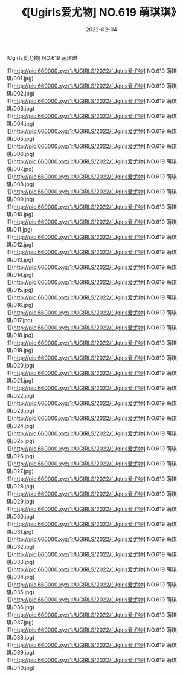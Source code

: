 ﻿---
layout: post
title:  《[Ugirls爱尤物] NO.619 萌琪琪》
date:   2022-02-04
img: http://pic.660000.xyz/1:/UGIRLS/2022/[Ugirls爱尤物] NO.619 萌琪琪/000.jpg
categories: [美女, 清纯, 唯美]
---

[Ugirls爱尤物] NO.619 萌琪琪

 ![](http://pic.660000.xyz/1:/UGIRLS/2022/[Ugirls爱尤物] NO.619 萌琪琪/001.jpg) <br>![](http://pic.660000.xyz/1:/UGIRLS/2022/[Ugirls爱尤物] NO.619 萌琪琪/002.jpg) <br>![](http://pic.660000.xyz/1:/UGIRLS/2022/[Ugirls爱尤物] NO.619 萌琪琪/003.jpg) <br>![](http://pic.660000.xyz/1:/UGIRLS/2022/[Ugirls爱尤物] NO.619 萌琪琪/004.jpg) <br>![](http://pic.660000.xyz/1:/UGIRLS/2022/[Ugirls爱尤物] NO.619 萌琪琪/005.jpg) <br>![](http://pic.660000.xyz/1:/UGIRLS/2022/[Ugirls爱尤物] NO.619 萌琪琪/006.jpg) <br>![](http://pic.660000.xyz/1:/UGIRLS/2022/[Ugirls爱尤物] NO.619 萌琪琪/007.jpg) <br>![](http://pic.660000.xyz/1:/UGIRLS/2022/[Ugirls爱尤物] NO.619 萌琪琪/008.jpg) <br>![](http://pic.660000.xyz/1:/UGIRLS/2022/[Ugirls爱尤物] NO.619 萌琪琪/009.jpg) <br>![](http://pic.660000.xyz/1:/UGIRLS/2022/[Ugirls爱尤物] NO.619 萌琪琪/010.jpg) <br>![](http://pic.660000.xyz/1:/UGIRLS/2022/[Ugirls爱尤物] NO.619 萌琪琪/011.jpg) <br>![](http://pic.660000.xyz/1:/UGIRLS/2022/[Ugirls爱尤物] NO.619 萌琪琪/012.jpg) <br>![](http://pic.660000.xyz/1:/UGIRLS/2022/[Ugirls爱尤物] NO.619 萌琪琪/013.jpg) <br>![](http://pic.660000.xyz/1:/UGIRLS/2022/[Ugirls爱尤物] NO.619 萌琪琪/014.jpg) <br>![](http://pic.660000.xyz/1:/UGIRLS/2022/[Ugirls爱尤物] NO.619 萌琪琪/015.jpg) <br>![](http://pic.660000.xyz/1:/UGIRLS/2022/[Ugirls爱尤物] NO.619 萌琪琪/016.jpg) <br>![](http://pic.660000.xyz/1:/UGIRLS/2022/[Ugirls爱尤物] NO.619 萌琪琪/017.jpg) <br>![](http://pic.660000.xyz/1:/UGIRLS/2022/[Ugirls爱尤物] NO.619 萌琪琪/018.jpg) <br>![](http://pic.660000.xyz/1:/UGIRLS/2022/[Ugirls爱尤物] NO.619 萌琪琪/019.jpg) <br>![](http://pic.660000.xyz/1:/UGIRLS/2022/[Ugirls爱尤物] NO.619 萌琪琪/020.jpg) <br>![](http://pic.660000.xyz/1:/UGIRLS/2022/[Ugirls爱尤物] NO.619 萌琪琪/021.jpg) <br>![](http://pic.660000.xyz/1:/UGIRLS/2022/[Ugirls爱尤物] NO.619 萌琪琪/022.jpg) <br>![](http://pic.660000.xyz/1:/UGIRLS/2022/[Ugirls爱尤物] NO.619 萌琪琪/023.jpg) <br>![](http://pic.660000.xyz/1:/UGIRLS/2022/[Ugirls爱尤物] NO.619 萌琪琪/024.jpg) <br>![](http://pic.660000.xyz/1:/UGIRLS/2022/[Ugirls爱尤物] NO.619 萌琪琪/025.jpg) <br>![](http://pic.660000.xyz/1:/UGIRLS/2022/[Ugirls爱尤物] NO.619 萌琪琪/026.jpg) <br>![](http://pic.660000.xyz/1:/UGIRLS/2022/[Ugirls爱尤物] NO.619 萌琪琪/027.jpg) <br>![](http://pic.660000.xyz/1:/UGIRLS/2022/[Ugirls爱尤物] NO.619 萌琪琪/028.jpg) <br>![](http://pic.660000.xyz/1:/UGIRLS/2022/[Ugirls爱尤物] NO.619 萌琪琪/029.jpg) <br>![](http://pic.660000.xyz/1:/UGIRLS/2022/[Ugirls爱尤物] NO.619 萌琪琪/030.jpg) <br>![](http://pic.660000.xyz/1:/UGIRLS/2022/[Ugirls爱尤物] NO.619 萌琪琪/031.jpg) <br>![](http://pic.660000.xyz/1:/UGIRLS/2022/[Ugirls爱尤物] NO.619 萌琪琪/032.jpg) <br>![](http://pic.660000.xyz/1:/UGIRLS/2022/[Ugirls爱尤物] NO.619 萌琪琪/033.jpg) <br>![](http://pic.660000.xyz/1:/UGIRLS/2022/[Ugirls爱尤物] NO.619 萌琪琪/034.jpg) <br>![](http://pic.660000.xyz/1:/UGIRLS/2022/[Ugirls爱尤物] NO.619 萌琪琪/035.jpg) <br>![](http://pic.660000.xyz/1:/UGIRLS/2022/[Ugirls爱尤物] NO.619 萌琪琪/036.jpg) <br>![](http://pic.660000.xyz/1:/UGIRLS/2022/[Ugirls爱尤物] NO.619 萌琪琪/037.jpg) <br>![](http://pic.660000.xyz/1:/UGIRLS/2022/[Ugirls爱尤物] NO.619 萌琪琪/038.jpg) <br>![](http://pic.660000.xyz/1:/UGIRLS/2022/[Ugirls爱尤物] NO.619 萌琪琪/039.jpg) <br>![](http://pic.660000.xyz/1:/UGIRLS/2022/[Ugirls爱尤物] NO.619 萌琪琪/040.jpg) <br>